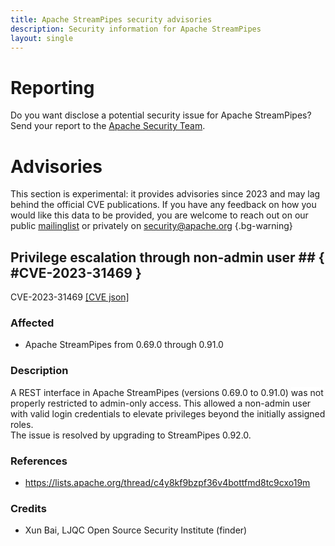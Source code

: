 ```yaml
---
title: Apache StreamPipes security advisories
description: Security information for Apache StreamPipes
layout: single
---
```


# Reporting

Do you want disclose a potential security issue for Apache StreamPipes? Send your report to the  [Apache Security Team](mailto:security@apache.org).

# Advisories

This section is experimental: it provides advisories since 2023 and may lag behind the official CVE publications. If you have any feedback on how you would like this data to be provided, you are welcome to reach out on our public [mailinglist](/mailinglist) or privately on [security@apache.org](mailto:security@apache.org)
{.bg-warning}

## Privilege escalation through non-admin user ## { #CVE-2023-31469 }

CVE-2023-31469 [\[CVE json\]](./CVE-2023-31469.cve.json)

### Affected

* Apache StreamPipes from 0.69.0 through 0.91.0


### Description



A REST interface in Apache StreamPipes (versions 0.69.0 to 0.91.0) <span style="background-color: rgb(255, 255, 255);">was not properly restricted to admin-only access. This </span>allowed a non-admin user with valid login credentials to elevate privileges beyond the initially assigned roles.<br>The issue is resolved by upgrading to StreamPipes 0.92.0.



### References
* https://lists.apache.org/thread/c4y8kf9bzpf36v4bottfmd8tc9cxo19m


### Credits
* Xun Bai, LJQC Open Source Security Institute (finder)
